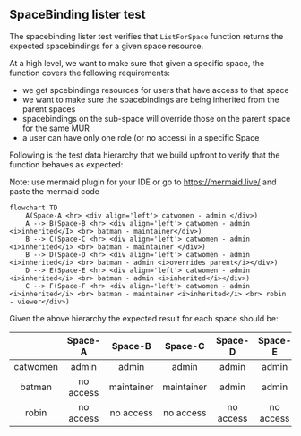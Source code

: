 ## SpaceBinding lister test 

The spacebinding lister test verifies that `ListForSpace` function returns the expected spacebindings for a given space resource.

At a high level, we want to make sure that given a specific space, the function covers the following requirements:

- we get spcebindings resources for users that have access to that space
- we want to make sure the spacebindings are being inherited from the parent spaces
- spacebindings on the sub-space will override those on the parent space for the same MUR
- a user can have only one role (or no access) in a specific Space

Following is the test data hierarchy that we build upfront to verify that the function behaves as expected:

Note: use mermaid plugin for your IDE or go to https://mermaid.live/ and paste the mermaid code

```mermaid
flowchart TD
    A(Space-A <hr> <div align='left'> catwomen - admin </div>)
    A --> B(Space-B <hr> <div align='left'> catwomen - admin <i>inherited</I> <br> batman - maintainer</div>)
    B --> C(Space-C <hr> <div align='left'> catwomen - admin <i>inherited</i> <br> batman - maintainer </div>)
    B --> D(Space-D <hr> <div align='left'> catwomen - admin <i>inherited</i> <br> batman - admin <i>overrides parent</i></div>)
    D --> E(Space-E <hr> <div align='left'> catwomen - admin <i>inherited</i> <br> batman - admin <i>inherited</i></div>)
    C --> F(Space-F <hr> <div align='left'> catwomen - admin <i>inherited</i> <br> batman - maintainer <i>inherited</i> <br> robin - viewer</div>)
```

Given the above hierarchy the expected result for each space should be:

|          |  Space-A  |   Space-B   |  Space-C  | Space-D | Space-E |  Space-F  |
|:--------:|:---------:|:-----------:|:---------:|:-------:|:-------:|:---------:|
| catwomen |   admin   |    admin    |   admin   | admin | admin |   admin   |
|  batman  | no access |  maintainer | maintainer | admin | admin | no access | 
|  robin   | no access | no access | no access | no access | no access | viewer |

